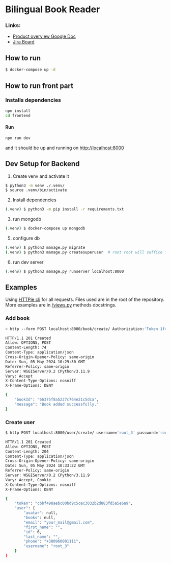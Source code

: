 # Bilingual Book Reader

### Links:

- [Product overview Google Doc](https://docs.google.com/document/d/1ZmskmSaDiXLXqk0TzncakeYAH2BZ8ukKBrof6XO_mxE/edit)
- [Jira Board](https://balitik365247.atlassian.net/jira/software/projects/BR/boards/1)

## How to run

```bash
$ docker-compose up -d
```

## How to run front part

### Installs dependencies

```bash
npm install
cd frontend
```

#### Run

```bash
npm run dev
```

and it should be up and running on [http://localhost:8000](http://localhost:8000)

## Dev Setup for Backend

1. Create venv and activate it

```bash
$ python3 -m venv ./.venv/
$ source .venv/bin/activate
```

2. Install dependencies

```bash
(.venv) $ python3 -m pip install -r requirements.txt
```

3. run mongodb

```bash
(.venv) $ docker-compose up mongodb
```

5. configure db

```bash
(.venv) $ python3 manage.py migrate
(.venv) $ python3 manage.py createsuperuser  # root root will suffice for dev
```

6. run dev server

```bash
(.venv) $ python3 manage.py runserver localhost:8000
```

## Examples

Using [HTTPie cli](https://httpie.io/) for all requests. Files used are in the root of the repository. More examples are in [/views.py](./backend/book_app/views.py) methods docstrings.

### Add book

```bash
> http --form POST localhost:8000/book/create/ Authorization:'Token 1f4d11463fdf813edc9353cdb24f73af7b0cfb7e' english@./treasure-island.epub book='{"title": "Harry Potter", "origin_language": "en", "translations_count": 1, "translation_0_language": "ua", "translator_0": ["pagarsky"], "author": ["pagarsky"], "genre": ["genre"], "ageRestriction": "12+", "totalPages": 451}' translation_0@./ukrainian.epub preview@./silly_cat.jpeg

HTTP/1.1 201 Created
Allow: OPTIONS, POST
Content-Length: 74
Content-Type: application/json
Cross-Origin-Opener-Policy: same-origin
Date: Sun, 05 May 2024 10:29:30 GMT
Referrer-Policy: same-origin
Server: WSGIServer/0.2 CPython/3.11.9
Vary: Accept
X-Content-Type-Options: nosniff
X-Frame-Options: DENY

{
    "bookId": "66375f8a5227c764e21c5dca",
    "message": "Book added successfully."
}
```

### Create user

```bash
$ http POST localhost:8000/user/create/ username='root_3' password='root8888' email=your_mail@gmail.com phone=+380960001111

HTTP/1.1 201 Created
Allow: OPTIONS, POST
Content-Length: 204
Content-Type: application/json
Cross-Origin-Opener-Policy: same-origin
Date: Sun, 05 May 2024 10:33:22 GMT
Referrer-Policy: same-origin
Server: WSGIServer/0.2 CPython/3.11.9
Vary: Accept, Cookie
X-Content-Type-Options: nosniff
X-Frame-Options: DENY

{
    "token": "cbbf498aebc00bd9c5cec3032b2d883fd5a5e6a9",
    "user": {
        "avatar": null,
        "books": null,
        "email": "your_mail@gmail.com",
        "first_name": "",
        "id": 6,
        "last_name": "",
        "phone": "+380960001111",
        "username": "root_3"
    }
}
```
